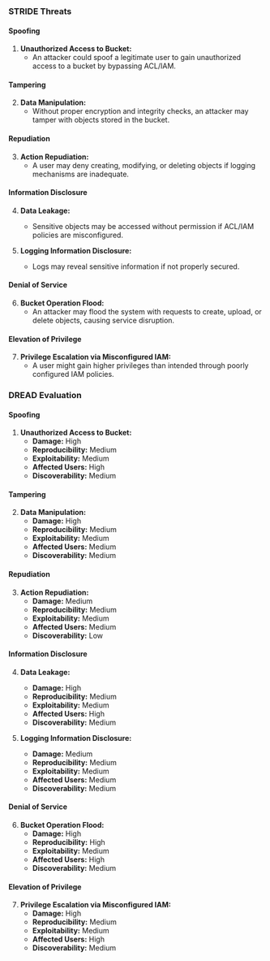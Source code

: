 ### STRIDE Threats

#### Spoofing
1. **Unauthorized Access to Bucket:**
   - An attacker could spoof a legitimate user to gain unauthorized access to a bucket by bypassing ACL/IAM.

#### Tampering
2. **Data Manipulation:**
   - Without proper encryption and integrity checks, an attacker may tamper with objects stored in the bucket.

#### Repudiation
3. **Action Repudiation:**
   - A user may deny creating, modifying, or deleting objects if logging mechanisms are inadequate.

#### Information Disclosure
4. **Data Leakage:**
   - Sensitive objects may be accessed without permission if ACL/IAM policies are misconfigured.

5. **Logging Information Disclosure:**
   - Logs may reveal sensitive information if not properly secured.

#### Denial of Service
6. **Bucket Operation Flood:**
   - An attacker may flood the system with requests to create, upload, or delete objects, causing service disruption.

#### Elevation of Privilege
7. **Privilege Escalation via Misconfigured IAM:**
   - A user might gain higher privileges than intended through poorly configured IAM policies.

### DREAD Evaluation

#### Spoofing
1. **Unauthorized Access to Bucket:**
   - **Damage:** High
   - **Reproducibility:** Medium
   - **Exploitability:** Medium
   - **Affected Users:** High
   - **Discoverability:** Medium

#### Tampering
2. **Data Manipulation:**
   - **Damage:** High
   - **Reproducibility:** Medium
   - **Exploitability:** Medium
   - **Affected Users:** Medium
   - **Discoverability:** Medium

#### Repudiation
3. **Action Repudiation:**
   - **Damage:** Medium
   - **Reproducibility:** Medium
   - **Exploitability:** Medium
   - **Affected Users:** Medium
   - **Discoverability:** Low

#### Information Disclosure
4. **Data Leakage:**
   - **Damage:** High
   - **Reproducibility:** Medium
   - **Exploitability:** Medium
   - **Affected Users:** High
   - **Discoverability:** Medium

5. **Logging Information Disclosure:**
   - **Damage:** Medium
   - **Reproducibility:** Medium
   - **Exploitability:** Medium
   - **Affected Users:** Medium
   - **Discoverability:** Medium

#### Denial of Service
6. **Bucket Operation Flood:**
   - **Damage:** High
   - **Reproducibility:** High
   - **Exploitability:** Medium
   - **Affected Users:** High
   - **Discoverability:** Medium

#### Elevation of Privilege
7. **Privilege Escalation via Misconfigured IAM:**
   - **Damage:** High
   - **Reproducibility:** Medium
   - **Exploitability:** Medium
   - **Affected Users:** High
   - **Discoverability:** Medium